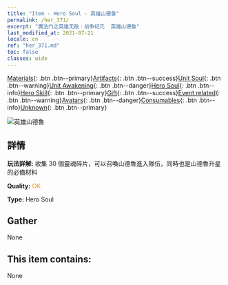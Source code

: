 ```yaml
---
title: "Item - Hero Soul - 英雄山德魯"
permalink: /her_371/
excerpt: "魔法门之英雄无敌：战争纪元  英雄山德魯"
last_modified_at: 2021-07-21
locale: cn
ref: "her_371.md"
toc: false
classes: wide
---
```

 [Materials](/ItemsCN/){: .btn .btn--primary}[Artifacts](/ItemsCN/Artifacts/){: .btn .btn--success}[Unit Soul](/ItemsCN/UnitSoul/){: .btn .btn--warning}[Unit Awakening](/ItemsCN/UnitAwakening/){: .btn .btn--danger}[Hero Soul](/ItemsCN/HeroSoul/){: .btn .btn--info}[Hero Skill](/ItemsCN/HeroSkill/){: .btn .btn--primary}[Gift](/ItemsCN/Gift/){: .btn .btn--success}[Event related](/ItemsCN/Events/){: .btn .btn--warning}[Avatars](/ItemsCN/Avatars/){: .btn .btn--danger}[Consumables](/ItemsCN/Consumables/){: .btn .btn--info}[Unknown](/ItemsCN/Unknown/){: .btn .btn--primary}

 ![英雄山德魯](/images/h/h_Sandro.jpg)

## 詳情
 **玩法詳解:** 收集 30 個靈魂碎片，可以召喚山德魯進入隊伍，同時也是山德魯升星的必備材料

 **Quality:** <span style="color: #FF8C00">OK</span>

 **Type:** Hero Soul

## Gather

  None

## This item contains:

  None

